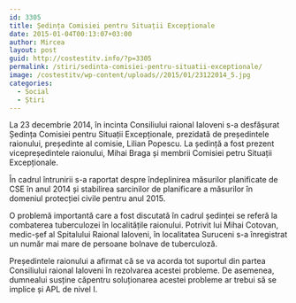 ```yaml
---
id: 3305
title: Ședința Comisiei pentru Situații Excepționale
date: 2015-01-04T00:13:07+03:00
author: Mircea
layout: post
guid: http://costestitv.info/?p=3305
permalink: /stiri/sedinta-comisiei-pentru-situatii-exceptionale/
image: /costestitv/wp-content/uploads//2015/01/23122014_5.jpg
categories:
  - Social
  - Știri
---
```

La 23 decembrie 2014, în incinta Consiliului raional Ialoveni s-a desfășurat Ședința Comisiei pentru Situații Excepționale, prezidată de președintele raionului, președinte al comisie, Lilian Popescu. La ședință a fost prezent vicepreședintele raionului, Mihai Braga și membrii Comisiei petru Situații Excepționale.<!--more-->

În cadrul întrunirii s-a raportat despre îndeplinirea măsurilor planificate de CSE în anul 2014 și stabilirea sarcinilor de planificare a măsurilor în domeniul protecției civile pentru anul 2015.

O problemă importantă care a fost discutată în cadrul ședinței se referă la combaterea tuberculozei în localitățile raionului. Potrivit lui Mihai Cotovan, medic-șef al Spitalului Raional Ialoveni, în localitatea Suruceni s-a înregistrat un număr mai mare de persoane bolnave de tuberculoză.

Președintele raionului a afirmat că se va acorda tot suportul din partea Consiliului raional Ialoveni în rezolvarea acestei probleme. De asemenea, dumnealui susține căpentru soluționarea acestei probleme ar trebui să se implice și APL de nivel I.